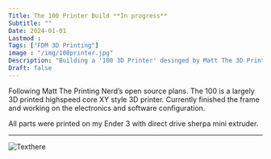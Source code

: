 ```yaml
---
Title: The 100 Printer Build **In progress**
Subtitle: ""
Date: 2024-01-01
Lastmod : 
Tags: ["FDM 3D Printing"]
image : "/img/100printer.jpg"
Description: "Building a '100 3D Printer' desinged by Matt The 3D Printing Nerd"
Draft: false
---
```


Following Matt The Printing Nerd’s open source plans. The 100 is a largely 3D printed highspeed core XY style 3D printer. Currently finished the frame and working on the electronics and software configuration.

All parts were printed on my Ender 3 with direct drive sherpa mini extruder.

---
![Texthere](/img/the100buildcollage.jpg"") 
